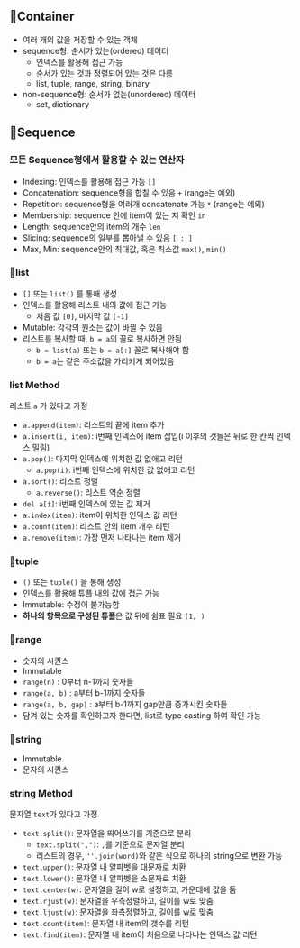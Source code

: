 ## 📌Container

- 여러 개의 값을 저장할 수 있는 객체
- sequence형: 순서가 있는(ordered) 데이터
  - 인덱스를 활용해 접근 가능
  - 순서가 있는 것과 정렬되어 있는 것은 다름
  - list, tuple, range, string, binary
- non-sequence형: 순서가 없는(unordered) 데이터
  - set, dictionary



## 📌Sequence

### 모든 Sequence형에서 활용할 수 있는 연산자

- Indexing: 인덱스를 활용해 접근 가능 `[]` 
- Concatenation: sequence형을 합칠 수 있음 `+` (range는 예외)
- Repetition: sequence형을 여러개 concatenate 가능 `*` (range는 예외)
- Membership: sequence 안에 item이 있는 지 확인 `in`
- Length: sequence안의 item의 개수 `len`
- Slicing: sequence의 일부를 뽑아낼 수 있음 `[ : ]`
- Max, Min: sequence안의 최대값, 혹은 최소값 `max()`, `min()`



### 📌list

- `[]` 또는 `list()` 를 통해 생성
- 인덱스를 활용해 리스트 내의 값에 접근 가능
  - 처음 값 `[0]`, 마지막 값 `[-1]`
- Mutable: 각각의 원소는 값이 바뀔 수 있음
- 리스트를 복사할 때, `b = a`의 꼴로 복사하면 안됨
  - `b = list(a)` 또는 `b = a[:]` 꼴로 복사해야 함
  - `b = a`는 같은 주소값을 가리키게 되어있음



### list Method

리스트 `a` 가 있다고 가정

- `a.append(item)`: 리스트의 끝에 item 추가
- `a.insert(i, item)`: i번째 인덱스에 item 삽입(i 이후의 것들은 뒤로 한 칸씩 인덱스 밀림)
- `a.pop()`: 마지막 인덱스에 위치한 값 없애고 리턴
  - `a.pop(i)`: i번째 인덱스에 위치한 값 없애고 리턴
- `a.sort()`: 리스트 정렬
  - `a.reverse()`: 리스트 역순 정렬
- `del a[i]`: i번째 인덱스에 있는 값 제거
- `a.index(item)`: item이 위치한 인덱스 값 리턴
- `a.count(item)`: 리스트 안의 item 개수 리턴
- `a.remove(item)`: 가장 먼저 나타나는 item 제거



### 📌tuple

- `()` 또는 `tuple()` 을 통해 생성
- 인덱스를 활용해 튜플 내의 값에 접근 가능
- Immutable: 수정이 불가능함
- **하나의 항목으로 구성된 튜플**은 값 뒤에 쉼표 필요 `(1, )`



### 📌range

- 숫자의 시퀀스
- Immutable
- `range(n)` : 0부터 n-1까지 숫자들
- `range(a, b)` : a부터 b-1까지 숫자들
- `range(a, b, gap)` : a부터 b-1까지 gap만큼 증가시킨 숫자들
- 담겨 있는 숫자를 확인하고자 한다면, list로 type casting 하여 확인 가능



### 📌string

- Immutable
- 문자의 시퀀스



### string Method

문자열 `text`가 있다고 가정

- `text.split()`: 문자열을 띄어쓰기를 기준으로 분리
  - `text.split(",")`: `,`를 기준으로 문자열 분리
  - 리스트의 경우, `''.join(word)`와 같은 식으로 하나의 string으로 변환 가능
- `text.upper()`: 문자열 내 알파벳을 대문자로 치환
- `text.lower()`: 문자열 내 알파벳을 소문자로 치환
- `text.center(w)`: 문자열을 길이 w로 설정하고, 가운데에 값을 둠
- `text.rjust(w)`: 문자열을 우측정렬하고, 길이를 w로 맞춤
- `text.ljust(w)`: 문자열을 좌측정렬하고, 길이를 w로 맞춤
- `text.count(item)`: 문자열 내 item의 갯수를 리턴
- `text.find(item)`: 문자열 내 item이 처음으로 나타나는 인덱스 값 리턴

